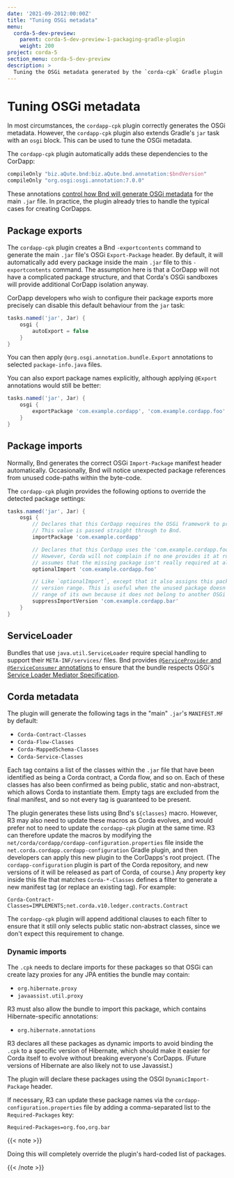 ```yaml
---
date: '2021-09-2012:00:00Z'
title: "Tuning OSGi metadata"
menu:
  corda-5-dev-preview:
    parent: corda-5-dev-preview-1-packaging-gradle-plugin
    weight: 200
project: corda-5
section_menu: corda-5-dev-preview
description: >
  Tuning the OSGi metadata generated by the `corda-cpk` Gradle plugin
---
```


# Tuning OSGi metadata


In most circumstances, the `cordapp-cpk` plugin correctly generates the OSGi metadata. However, the `cordapp-cpk` plugin also extends Gradle's `jar` task with an `osgi` block. This can be used to tune the OSGi metadata.

The `cordapp-cpk` plugin automatically adds these dependencies to the CorDapp:

```groovy
compileOnly "biz.aQute.bnd:biz.aQute.bnd.annotation:$bndVersion"
compileOnly "org.osgi:osgi.annotation:7.0.0"
```

These annotations [control how Bnd will generate OSGi metadata](https://bnd.bndtools.org/chapters/230-manifest-annotations.html)
for the main `.jar` file. In practice, the plugin already tries to handle the typical cases for creating CorDapps.

## Package exports

The `cordapp-cpk` plugin creates a Bnd `-exportcontents` command to generate the main `.jar` file's OSGi
`Export-Package` header. By default, it will automatically add every package inside the main `.jar` file to this
`-exportcontents` command. The assumption here is that a CorDapp will not have a complicated package structure,
and that Corda's OSGi sandboxes will provide additional CorDapp isolation anyway.

CorDapp developers who wish to configure their package exports more precisely can disable this default behaviour
from the `jar` task:

```groovy
tasks.named('jar', Jar) {
    osgi {
        autoExport = false
    }
}
```
You can then apply `@org.osgi.annotation.bundle.Export` annotations to selected `package-info.java`
files.

You can also export package names explicitly, although applying `@Export` annotations would still be better:

```groovy
tasks.named('jar', Jar) {
    osgi {
        exportPackage 'com.example.cordapp', 'com.example.cordapp.foo'
    }
}
```

## Package imports

Normally, Bnd generates the correct OSGi `Import-Package` manifest header automatically. Occasionally, Bnd will notice unexpected package references from unused code-paths within the byte-code.

The `cordapp-cpk` plugin provides the following options to override the detected package settings:

```groovy
tasks.named('jar', Jar) {
    osgi {
        // Declares that this CorDapp requires the OSGi framework to provide the 'com.example.cordapp' package.
        // This value is passed straight through to Bnd.
        importPackage 'com.example.cordapp'

        // Declares that this CorDapp uses the 'com.example.cordapp.foo' package.
        // However, Corda will not complain if no one provides it at runtime. This
        // assumes that the missing package isn't really required at all.
        optionalImport 'com.example.cordapp.foo'

        // Like `optionalImport`, except that it also assigns this package an empty
        // version range. This is useful when the unused package doesn't have a version
        // range of its own because it does not belong to another OSGi bundle.
        suppressImportVersion 'com.example.cordapp.bar'
    }
}
```

## ServiceLoader

Bundles that use `java.util.ServiceLoader` require special handling to support their `META-INF/services/` files.
Bnd provides [`@ServiceProvider` and `@ServiceConsumer` annotations](https://bnd.bndtools.org/chapters/240-spi-annotations.html)
to ensure that the bundle respects OSGi's [Service Loader Mediator Specification](https://docs.osgi.org/specification/osgi.cmpn/7.0.0/service.loader.html).

## Corda metadata

The plugin will generate the following tags in the "main" `.jar`'s `MANIFEST.MF` by default:
- `Corda-Contract-Classes`
- `Corda-Flow-Classes`
- `Corda-MappedSchema-Classes`
- `Corda-Service-Classes`

Each tag contains a list of the classes within the `.jar` file that have been identified as being
a Corda contract, a Corda flow, and so on. Each of these classes has also been confirmed as being
public, static and non-abstract, which allows Corda to instantiate them. Empty tags are
excluded from the final manifest, and so not every tag is guaranteed to be present.

The plugin generates these lists using Bnd's `${classes}` macro. However, R3 may also need to
update these macros as Corda evolves, and would prefer not to need to update the `cordapp-cpk`
plugin at the same time. R3 can therefore update the macros by modifying the
`net/corda/cordapp/cordapp-configuration.properties`
file inside the `net.corda.cordapp.cordapp-configuration`
Gradle plugin, and then developers can apply this new plugin to the CorDapps's root project. (The
`cordapp-configuration` plugin is part of the Corda repository, and new versions of it
will be released as part of Corda, of course.)
Any property key inside this file that matches `Corda-*-Classes` defines a filter to
generate a new manifest tag (or replace an existing tag). For example:
```
Corda-Contract-Classes=IMPLEMENTS;net.corda.v10.ledger.contracts.Contract
```
The `cordapp-cpk` plugin will append additional clauses to each filter to ensure that it still
only selects public static non-abstract classes, since we don't expect this requirement to change.

### Dynamic imports

The `.cpk` needs to declare imports for these packages so that OSGi can create lazy proxies
for any JPA entities the bundle may contain:
- `org.hibernate.proxy`
- `javaassist.util.proxy`

R3 must also allow the bundle to import this package, which contains Hibernate-specific annotations:
- `org.hibernate.annotations`

R3 declares all these packages as dynamic imports to avoid binding the `.cpk` to a specific
version of Hibernate, which should make it easier for Corda itself to evolve without breaking
everyone's CorDapps. (Future versions of Hibernate are also likely not to use Javassist.)

The plugin will declare these packages using the OSGI `DynamicImport-Package` header.

If necessary, R3 can update these package names via the `cordapp-configuration.properties`
file by adding a comma-separated list to the `Required-Packages` key:
```
Required-Packages=org.foo,org.bar
```

{{< note >}}

Doing this will completely override the plugin's hard-coded list of packages.

{{< /note >}}
